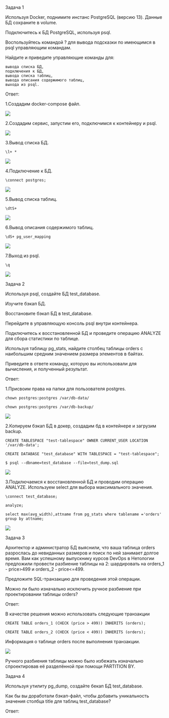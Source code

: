 Задача 1

Используя Docker, поднимите инстанс PostgreSQL (версию 13). Данные БД сохраните в volume.

Подключитесь к БД PostgreSQL, используя psql.

Воспользуйтесь командой \? для вывода подсказки по имеющимся в psql управляющим командам.

Найдите и приведите управляющие команды для:

    вывода списка БД,
    подключения к БД,
    вывода списка таблиц,
    вывода описания содержимого таблиц,
    выхода из psql.

Ответ:

1.Создадим docker-compose файл.

![](Screenshots/6.4.11.png)

2.Создадим сервис, запустим его, подключимся к контейнеру и psql.

![](Screenshots/6.4.12.png)

3.Вывод списка БД.

    \l+ *

![](Screenshots/6.4.13.png)

4.Подключение к БД.

    \connect postgres;

![](Screenshots/6.4.14.png)

5.Вывод списка таблиц.

    \dtS+

![](Screenshots/6.4.15.png)

6.Вывод описания содержимого таблиц.

    \dS+ pg_user_mapping

![](Screenshots/6.4.16.png)

7.Выход из psql.

    \q

![](Screenshots/6.4.17.png)

Задача 2

Используя psql, создайте БД test_database.

Изучите бэкап БД.

Восстановите бэкап БД в test_database.

Перейдите в управляющую консоль psql внутри контейнера.

Подключитесь к восстановленной БД и проведите операцию ANALYZE для сбора статистики по таблице.

Используя таблицу pg_stats, найдите столбец таблицы orders с наибольшим средним значением размера элементов в байтах.

Приведите в ответе команду, которую вы использовали для вычисления, и полученный результат.

Ответ:

1.Присвоим права на папки для пользователя postgres.

    chown postgres:postgres /var/db-data/

    chown postgres:postgres /var/db-backup/

![](Screenshots/6.4.21.png)

2.Копируем бэкап БД в докер, создадим бд в контейнере и загрузим backup.

    CREATE TABLESPACE "test-tablespace" OWNER CURRENT_USER LOCATION '/var/db-data';

    CREATE DATABASE "test_database" WITH TABLESPACE = "test-tablespace";

    $ psql --dbname=test_database --file=test_dump.sql


![](Screenshots/6.4.22.png)

3.Подключаемся к восстановленной БД и проводим операцию ANALYZE. Используем select для выбора максимального значения.

    \connect test_database;

    analyze;

    select max(avg_width),attname from pg_stats where tablename ='orders' group by attname;

![](Screenshots/6.4.23.png)

Задача 3

Архитектор и администратор БД выяснили, что ваша таблица orders разрослась до невиданных размеров и поиск по ней занимает долгое время. Вам как успешному выпускнику курсов DevOps в Нетологии предложили провести разбиение таблицы на 2: шардировать на orders_1 - price>499 и orders_2 - price<=499.

Предложите SQL-транзакцию для проведения этой операции.

Можно ли было изначально исключить ручное разбиение при проектировании таблицы orders?

Ответ:

В качестве решения можно использовать следующие транзакции

    CREATE TABLE orders_1 (CHECK (price > 499)) INHERITS (orders);

    CREATE TABLE orders_2 (CHECK (price < 499)) INHERITS (orders);

Информация о таблице orders после выполнения транзакции.

![](Screenshots/6.4.31.png)

Ручного разбиения таблицы можно было избежать изначально спроектировав её разделённой при помощи PARTITION BY.

Задача 4

Используя утилиту pg_dump, создайте бекап БД test_database.

Как бы вы доработали бэкап-файл, чтобы добавить уникальность значения столбца title для таблиц test_database?

Ответ: